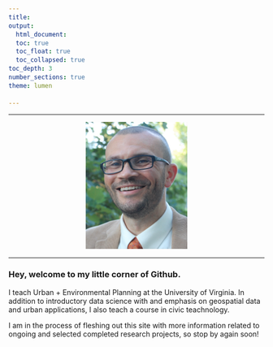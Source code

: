 ```yaml
---
title: 
output: 
  html_document:
  toc: true
  toc_float: true
  toc_collapsed: true
toc_depth: 3
number_sections: true
theme: lumen

---
```


------------------------------------------------------------------------
<center><img src="images/bev_wilson_long.JPG" width="200"/></center>

------------------------------------------------------------------------

### Hey, welcome to my little corner of Github. 

I teach Urban + Environmental Planning at the University of Virginia. In addition to introductory data science with and emphasis on geospatial data and urban applications, I also teach a course in civic teachnology. 

I am in the process of fleshing out this site with more information related to ongoing and selected completed research projects, so stop by again soon!
